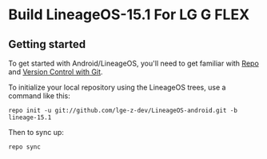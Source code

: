 Build LineageOS-15.1 For LG G FLEX
===========

Getting started
---------------

To get started with Android/LineageOS, you'll need to get
familiar with [Repo](https://source.android.com/source/using-repo.html) and [Version Control with Git](https://source.android.com/source/version-control.html).

To initialize your local repository using the LineageOS trees, use a command like this:
```
repo init -u git://github.com/lge-z-dev/LineageOS-android.git -b lineage-15.1
```
Then to sync up:
```
repo sync
```
